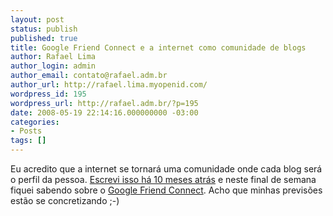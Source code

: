 ```yaml
---
layout: post
status: publish
published: true
title: Google Friend Connect e a internet como comunidade de blogs
author: Rafael Lima
author_login: admin
author_email: contato@rafael.adm.br
author_url: http://rafael.lima.myopenid.com/
wordpress_id: 195
wordpress_url: http://rafael.adm.br/?p=195
date: 2008-05-19 22:14:16.000000000 -03:00
categories:
- Posts
tags: []
---
```

Eu acredito que a internet se tornar&aacute; uma comunidade onde cada blog ser&aacute; o perfil da pessoa. <a href="http://rafael.adm.br/p/comunidade-de-blogs-com-ia-semantica-colaboracao-e-openid/">Escrevi isso h&aacute; 10 meses atr&aacute;s</a> e neste final de semana fiquei sabendo sobre o <a href="http://www.google.com/friendconnect/">Google Friend Connect</a>. Acho que minhas previs&otilde;es est&atilde;o se concretizando ;-)
